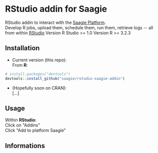 # RStudio addin for Saagie
  
RStudio addin to interact with the [Saagie Platform](https://www.saagie.com/).  
Develop R jobs, upload them, schedule them, run them, retrieve logs -- all from within [RStudio](https://www.rstudio.com/)
Version R Studio >= 1.0
Version R >= 3.2.3

## Installation

* Current version (this repo):  
From **R**:  

```R
# install.packages("devtools")
devtools::install_github("saagie/rstudio-saagie-addin")
```
* (Hopefully soon on CRAN):  
[...]  

## Usage

Within **RStudio**:  
Click on "Addins"  
Click "Add to platform Saagie"  

## Informations

